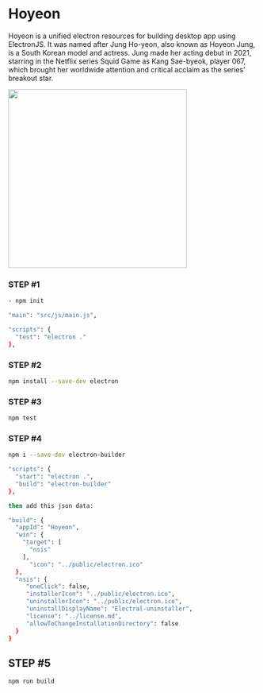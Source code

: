 # Hoyeon
Hoyeon is a unified electron resources for building desktop app using ElectronJS. It was named after Jung Ho-yeon, also known as Hoyeon Jung, is a South Korean model and actress. Jung made her acting debut in 2021, starring in the Netflix series Squid Game as Kang Sae-byeok, player 067, which brought her worldwide attention and critical acclaim as the series' breakout star.

<img src="https://firebasestorage.googleapis.com/v0/b/lonica.appspot.com/o/gif%2Fanigif_sub-buzz-13178-1633984413-1.gif?alt=media&token=8d5e245e-ba45-44ed-8be6-b64cc589397a" style="max-width:100%;" width="360">

### STEP #1

```sh
- npm init

"main": "src/js/main.js",

"scripts": {
  "test": "electron ."
},
```

### STEP #2

```sh
npm install --save-dev electron
```

### STEP #3

```sh
npm test
```

### STEP #4

```sh
npm i --save-dev electron-builder

"scripts": {
  "start": "electron .",
  "build": "electron-builder"
},

then add this json data:

"build": {
  "appId": "Hoyeon",
  "win": {
    "target": [
      "nsis"
    ],
      "icon": "../public/electron.ico"
  },
  "nsis": {
     "oneClick": false,
     "installerIcon": "../public/electron.ico",
     "uninstallerIcon": "../public/electron.ico",
     "uninstallDisplayName": "Electral-uninstaller",
     "license": "../license.md",
     "allowToChangeInstallationDirectory": false
  }
}
```

## STEP #5

```sh
npm run build
```
